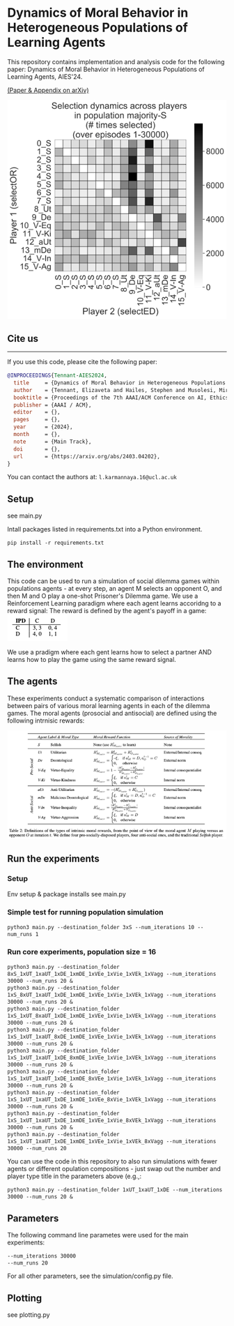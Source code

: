 # Dynamics of Moral Behavior in Heterogeneous Populations of Learning Agents

This repository contains implementation and analysis code for the following paper: 
Dynamics of Moral Behavior in Heterogeneous Populations of Learning Agents, AIES'24. 

[(Paper & Appendix on arXiv)](https://arxiv.org/abs/2403.04202) 

![Selections - eg1](pics/pic0.png)



## Cite us
***

If you use this code, please cite the following paper:

```bibtex
@INPROCEEDINGS{Tennant-AIES2024,
  title     = {Dynamics of Moral Behavior in Heterogeneous Populations of Learning Agents},
  author    = {Tennant, Elizaveta and Hailes, Stephen and Musolesi, Mirco},
  booktitle = {Proceedings of the 7th AAAI/ACM Conference on AI, Ethics & Society (AIES'24)},
  publisher = {AAAI / ACM},
  editor    = {},
  pages     = {},
  year      = {2024},
  month     = {},
  note      = {Main Track},
  doi       = {},
  url       = {https://arxiv.org/abs/2403.04202},
}

```

You can contact the authors at: `l.karmannaya.16@ucl.ac.uk`

## Setup

see main.py 

Intall packages listed in requirements.txt into a Python environment. 
```
pip install -r requirements.txt
```

## The environment 

This code can be used to run a simulation of social dilemma games within populations agents - at every step, an agent M selects an opponent O, and then M and O play a one-shot Prisoner's Dilemma game. We use a Reinforcement Learning paradigm where each agent learns accoridng to a reward signal:
The reward is defined by the agent's payoff in a game:
![Payoffs for players M and O](pics/payoffs.png)

We use a pradigm where each gent learns how to select a partner AND learns how to play the game using the same reward signal. 

## The agents 

These experiments conduct a systematic comparison of interactions between pairs of various moral learning agents in each of the dilemma games. The moral agents (prosocial and antisocial) are defined using the following intrnisic rewards: 

![Rewards](pics/moral_rewards.png)



## Run the experiments

### Setup 

Env setup & package installs 
see main.py 


### Simple test for running population simulation 
```
python3 main.py --destination_folder 3xS --num_iterations 10 --num_runs 1
```

### Run core experiments, population size = 16 
```
python3 main.py --destination_folder 8xS_1xUT_1xaUT_1xDE_1xmDE_1xVEe_1xVie_1xVEk_1xVagg --num_iterations 30000 --num_runs 20 & 
python3 main.py --destination_folder 1xS_8xUT_1xaUT_1xDE_1xmDE_1xVEe_1xVie_1xVEk_1xVagg --num_iterations 30000 --num_runs 20 & 
python3 main.py --destination_folder 1xS_1xUT_8xaUT_1xDE_1xmDE_1xVEe_1xVie_1xVEk_1xVagg --num_iterations 30000 --num_runs 20 & 
python3 main.py --destination_folder 1xS_1xUT_1xaUT_8xDE_1xmDE_1xVEe_1xVie_1xVEk_1xVagg --num_iterations 30000 --num_runs 20 & 
python3 main.py --destination_folder 1xS_1xUT_1xaUT_1xDE_8xmDE_1xVEe_1xVie_1xVEk_1xVagg --num_iterations 30000 --num_runs 20 & 
python3 main.py --destination_folder 1xS_1xUT_1xaUT_1xDE_1xmDE_8xVEe_1xVie_1xVEk_1xVagg --num_iterations 30000 --num_runs 20 & 
python3 main.py --destination_folder 1xS_1xUT_1xaUT_1xDE_1xmDE_1xVEe_8xVie_1xVEk_1xVagg --num_iterations 30000 --num_runs 20 & 
python3 main.py --destination_folder 1xS_1xUT_1xaUT_1xDE_1xmDE_1xVEe_1xVie_8xVEk_1xVagg --num_iterations 30000 --num_runs 20 & 
python3 main.py --destination_folder 1xS_1xUT_1xaUT_1xDE_1xmDE_1xVEe_1xVie_1xVEk_8xVagg --num_iterations 30000 --num_runs 20 
```

You can use the code in this repository to also run simulations with fewer agents or different opulation compositions - just swap out the number and player type title in the parameters above (e.g.,:

```
python3 main.py --destination_folder 1xUT_1xaUT_1xDE --num_iterations 30000 --num_runs 20 & 
``` 


## Parameters

The following command line parametes were used for the main experiments:
```
--num_iterations 30000 
--num_runs 20 
```

For all other parameters, see the simulation/config.py file. 

## Plotting 

see plotting.py



